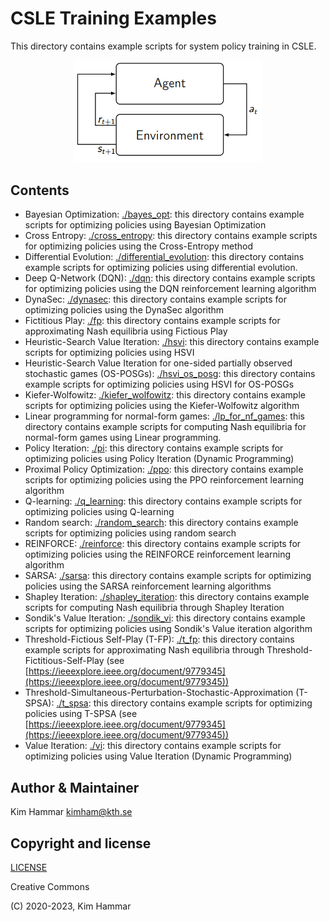 # CSLE Training Examples

This directory contains example scripts for system policy training in CSLE.

<p align="center">
<img src="./../../docs/img/rl.png" width="300">
</p>

## Contents

- Bayesian Optimization: [./bayes_opt](bayes_opt): this directory contains example scripts for optimizing policies using Bayesian Optimization
- Cross Entropy: [./cross_entropy](cross_entropy): this directory contains example scripts for optimizing policies using the Cross-Entropy method
- Differential Evolution: [./differential_evolution](differential_evolution): this directory contains example scripts for optimizing policies using differential evolution.
- Deep Q-Network (DQN): [./dqn](dqn): this directory contains example scripts for optimizing policies using the DQN reinforcement learning algorithm
- DynaSec: [./dynasec](dynasec): this directory contains example scripts for optimizing policies using the DynaSec algorithm
- Fictitious Play: [./fp](fp): this directory contains example scripts for approximating Nash equilibria using Fictious Play
- Heuristic-Search Value Iteration: [./hsvi](hsvi): this directory contains example scripts for optimizing policies using HSVI
- Heuristic-Search Value Iteration for one-sided partially observed stochastic games (OS-POSGs): [./hsvi_os_posg](hsvi_os_posg): this directory contains example scripts for optimizing policies using HSVI for OS-POSGs
- Kiefer-Wolfowitz: [./kiefer_wolfowitz](kiefer_wolfowitz): this directory contains example scripts for optimizing policies using the Kiefer-Wolfowitz algorithm
- Linear programming for normal-form games: [./lp_for_nf_games](lp_for_nf_games): this directory contains example scripts for computing Nash equilibria for normal-form games using Linear programming.  
- Policy Iteration: [./pi](pi): this directory contains example scripts for optimizing policies using Policy Iteration (Dynamic Programming)
- Proximal Policy Optimization: [./ppo](ppo): this directory contains example scripts for optimizing policies using the PPO reinforcement learning algorithm
- Q-learning: [./q_learning](q_learning): this directory contains example scripts for optimizing policies using Q-learning
- Random search: [./random_search](random_search): this directory contains example scripts for optimizing policies using random search
- REINFORCE: [./reinforce](reinforce): this directory contains example scripts for optimizing policies using the REINFORCE reinforcement learning algorithm
- SARSA: [./sarsa](sarsa): this directory contains example scripts for optimizing policies using the SARSA reinforcement learning algorithms
- Shapley Iteration: [./shapley_iteration](shapley_iteration): this directory contains example scripts for computing Nash equilibria through Shapley Iteration
- Sondik's Value Iteration: [./sondik_vi](sondik_vi): this directory contains example scripts for optimizing policies using Sondik's Value iteration algorithm
- Threshold-Fictious Self-Play (T-FP): [./t_fp](t_fp): this directory contains example scripts for approximating Nash equilibria through Threshold-Fictitious-Self-Play (see [https://ieeexplore.ieee.org/document/9779345](https://ieeexplore.ieee.org/document/9779345))
- Threshold-Simultaneous-Perturbation-Stochastic-Approximation (T-SPSA): [./t_spsa](t_spsa): this directory contains example scripts for optimizing policies using T-SPSA (see [https://ieeexplore.ieee.org/document/9779345](https://ieeexplore.ieee.org/document/9779345))
- Value Iteration: [./vi](vi): this directory contains example scripts for optimizing policies using Value Iteration (Dynamic Programming)


## Author & Maintainer

Kim Hammar <kimham@kth.se>

## Copyright and license

[LICENSE](../../LICENSE.md)

Creative Commons

(C) 2020-2023, Kim Hammar